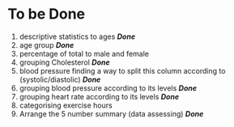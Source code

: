# To be Done
1. descriptive statistics to ages ***Done***
2. age group ***Done***
3. percentage of total to male and female
4. grouping Cholesterol ***Done***
5. blood pressure finding a way to split this column according to (systolic/diastolic) ***Done***
6. grouping blood pressure according to its levels ***Done***
7. grouping heart rate according to its levels ***Done***
8. categorising exercise hours
9. Arrange the 5 number summary (data assessing) ***Done***
